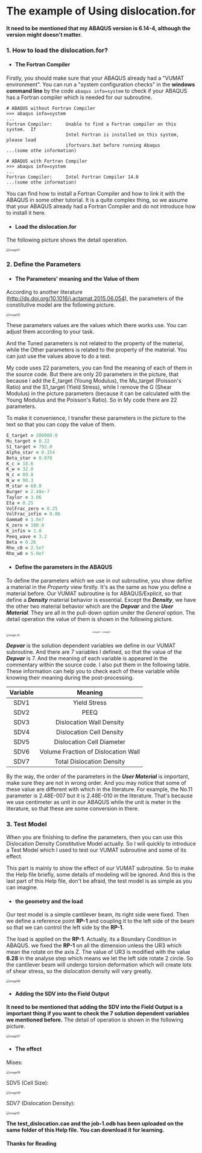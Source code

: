 # The example of Using dislocation.for

#### It need to be mentioned that my ABAQUS version is 6.14-4, although the version might doesn't matter. 

### 1. How to load the dislocation.for?

- #### The Fortran Compiler

Firstly, you should make sure that your ABAQUS already had a "VUMAT environment". You can run a "system configuration checks" in the **windows command line** by the code `abaqus info=system` to check if your ABAQUS has a Fortran compiler which is needed for our subroutine. 

```
# ABAQUS without Fortran Compiler
>>> abaqus info=system
...
Fortran Compiler:     Unable to find a Fortran compiler on this system.  If
                      Intel Fortran is installed on this system, please load
                      ifortvars.bat before running Abaqus
...(some othe information)

# ABAQUS with Fortran Compiler
>>> abaqus info=system
...
Fortran Compiler:     Intel Fortran Compiler 14.0
...(some othe information)
```

You can find how to install a Fortran Compiler and how to link it with the ABAQUS in some other tutorial. It is a quite complex thing, so we assume that your ABAQUS already had a Fortran Compiler and do not introduce how to install it here.



- #### Load the dislocation.for

The following picture shows the detail operation.

<img src=".\imgs\01.png" alt="image01" style="zoom: 50%;" />





### 2. Define the Parameters

- #### The Parameters' meaning and the Value of them

According to another literature (http://dx.doi.org/10.1016/j.actamat.2015.06.054), the parameters of the constitutive model are the following picture.

<img src=".\imgs\02.png" alt="image02" style="zoom: 50%;" />

These parameters values are the values which there works use. You can adjust them according to your task.

And the Tuned parameters is not related to the property of the material, while the Other parameters is related to the property of  the material. You can just use the values above to do a test.

My code uses 22 parameters, you can find the meaning of each of them in the source code. But there are only 20 parameters in the picture, that because I add the E_target (Young Modulus), the Mu_target (Poisson's Ratio) and the S1_target (Yield Stress), while I remove the G (Shear Modulus) in the picture parameters (because it can be calculated with the Young Modulus and the Poisson's Ratio). So in My code there are 22 parameters.

To make it convenience, I transfer these parameters in the picture to the text so that you can copy the value of them. 

```fortran
E_target = 200000.0
Mu_target = 0.22
S1_target = 792.0
Alpha_star = 0.154
Beta_star = 0.078
K_c = 18.6
K_w = 32.8
N_c = 89.8
N_w = 90.3
M_star = 60.8
Burger = 2.48e-7
Taylor = 3.06
Eta = 0.25
VolFrac_zero = 0.25
VolFrac_infin = 0.06
Gamma0 = 1.0e7
K_zero = 100.0
K_infin = 1.0
Peeq_wave = 3.2
Beta = 0.26
Rho_c0 = 2.5e7
Rho_w0 = 5.0e7
```



- #### Define the parameters in the ABAQUS

To define the parameters which we use in out subroutine, you show define a material in the *Property* view firstly. It's as the same as how you define a material before. Our VUMAT subroutine is for ABAQUS/Explicit, so that define a ***Density*** material behavior is essential. Except the ***Density***, we have the other two material behavior which are the ***Depvar*** and the ***User Material***. They are all in the pull-down option under the *General* option. The detail operation the value of them is shown in the following picture.

<center>
    <img src=".\imgs\03.png" alt="image03" style="zoom:30%;" />
    <img src=".\imgs\04.png" alt="image04" style="zoom:30%;" />
</center>
<img src=".\imgs\05.png" alt="image-05" style="zoom:45%;" />

***Depvar*** is the solution dependent variables we define in our VUMAT subroutine. And there are 7 variables I defined, so that the value of the ***Depvar*** is 7. And the meaning of each variable is appeared in the commentary within the source code. I also put them in the following table. These information can help you to check each of these variable while knowing their meaning during the post-processing.

| Variable |               Meaning               |
| :------: | :---------------------------------: |
|   SDV1   |            Yield Stress             |
|   SDV2   |                PEEQ                 |
|   SDV3   |      Dislocation Wall Density       |
|   SDV4   |      Dislocation Cell Density       |
|   SDV5   |      Dislocation Cell Diameter      |
|   SDV6   | Volume Fraction of Dislocation Wall |
|   SDV7   |      Total Dislocation Density      |

By the way, the order of the parameters in the ***User Material*** is important, make sure they are not in wrong order. And you may notice that some of these value are different with which in the literature. For example, the No.11 parameter is 2.48E-007 but it is 2.48E-010 in the literature. That's because we use centimeter as unit in our ABAQUS while the unit is meter in the literature, so that these are some conversion in there.



### 3. Test Model

When you are finishing to define the parameters, then you can use this Dislocation Density Constitutive Model actually. So I will quickly to  introduce a Test Model which I used to test our VUMAT subroutine and some of its effect.

This part is mainly to show the effect of our VUMAT subroutine. So to make the Help file briefly, some details of modeling will be ignored. And this is the last part of this Help file, don't be afraid, the test model is as simple as you can imagine.

- #### the geometry and the load

Our test model is a simple cantilever beam, its right side were fixed. Then we define a reference point **RP-1** and coupling it to the left side of the beam so that we can control the left side by the **RP-1**.

The load is applied on the **RP-1**. Actually, its a Boundary Condition in ABAQUS. we fixed the **RP-1** on all the dimension unless the UR3 which mean the rotate on the axis Z. The value of UR3 is modified with the value **6.28** in the analyse step which means we let the left side rotate 2 circle. So the cantilever beam will undergo torsion deformation which will create lots of shear stress, so the dislocation density will vary greatly.

<img src=".\imgs\06.png" alt="image06" style="zoom:50%;" />



- #### Adding the SDV into the Field Output

**It need to be mentioned that adding the SDV into the Field Output is a important thing if you want to check the 7 solution dependent variables we mentioned before.** The detail of operation is shown in the following picture.

<img src=".\imgs\07.png" alt="image07" style="zoom:50%;" />



- #### The effect

Mises:

<img src=".\imgs\08.png" alt="image08" style="zoom:50%;" />



SDV5 (Cell Size):

<img src=".\imgs\09.png" alt="image09" style="zoom:50%;" />



SDV7 (Dislocation Density):

<img src=".\imgs\10.png" alt="image10" style="zoom:50%;" />



**The test_dislocation.cae and the job-1.odb has been uploaded on the same folder of this Help file. You can download it for learning.**

#### Thanks for Reading

